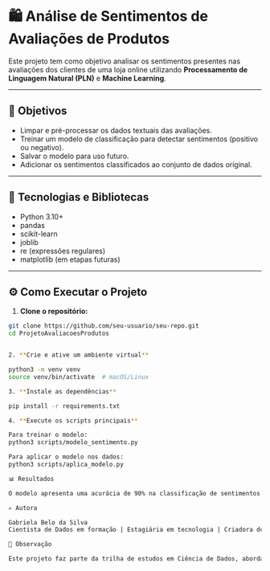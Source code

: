 # 🛍️ Análise de Sentimentos de Avaliações de Produtos

Este projeto tem como objetivo analisar os sentimentos presentes nas avaliações dos clientes de uma loja online utilizando **Processamento de Linguagem Natural (PLN)** e **Machine Learning**.

---

## 📌 Objetivos

- Limpar e pré-processar os dados textuais das avaliações.
- Treinar um modelo de classificação para detectar sentimentos (positivo ou negativo).
- Salvar o modelo para uso futuro.
- Adicionar os sentimentos classificados ao conjunto de dados original.

---

## 🧠 Tecnologias e Bibliotecas

- Python 3.10+
- pandas
- scikit-learn
- joblib
- re (expressões regulares)
- matplotlib (em etapas futuras)

---

## ⚙️ Como Executar o Projeto

1. **Clone o repositório:**

```bash
git clone https://github.com/seu-usuario/seu-repo.git
cd ProjetoAvaliacoesProdutos


2. **Crie e ative um ambiente virtual**

python3 -m venv venv
source venv/bin/activate  # macOS/Linux

3. **Instale as dependências**

pip install -r requirements.txt

4. **Execute os scripts principais**

Para treinar o modelo:
python3 scripts/modelo_sentimento.py

Para aplicar o modelo nos dados:
python3 scripts/aplica_modelo.py

📊 Resultados

O modelo apresenta uma acurácia de 90% na classificação de sentimentos com base nas avaliações. Isso demonstra sua boa capacidade de generalização e identificação de padrões positivos e negativos.

✍️ Autora

Gabriela Belo da Silva
Cientista de Dados em formação | Estagiária em tecnologia | Criadora do canal Ampulhetta

📌 Observação

Este projeto faz parte da trilha de estudos em Ciência de Dados, abordando as etapas de Análise Exploratória, NLP, e Machine Learning.

